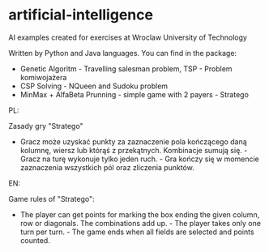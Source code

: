 # artificial-intelligence
AI examples created for exercises at Wroclaw University of Technology 

Written by Python and Java languages.
You can find in the package:
- Genetic Algoritm - Travelling salesman problem, TSP - Problem komiwojażera 
- CSP Solving - NQueen and Sudoku problem
- MinMax + AlfaBeta Prunning - simple game with 2 payers - Stratego

PL: 

Zasady gry "Stratego"

- Gracz może uzyskać punkty za zaznaczenie pola kończącego daną kolumnę, wiersz lub którąś z przekątnych. Kombinacje sumują się. - Gracz na turę wykonuje tylko jeden ruch. - Gra kończy się w momencie zaznaczenia wszystkich pól oraz zliczenia punktów.

EN: 

Game rules of "Stratego":

- The player can get points for marking the box ending the given column, row or diagonals. The combinations add up. - The player takes only one turn per turn. - The game ends when all fields are selected and points counted.